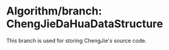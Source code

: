 # Algorithm/branch: ChengJieDaHuaDataStructure

This branch is used for storing ChengJie's source code.
